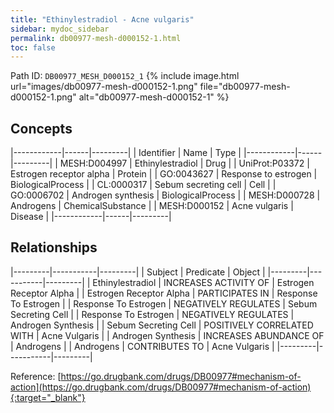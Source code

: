 ```yaml
---
title: "Ethinylestradiol - Acne vulgaris"
sidebar: mydoc_sidebar
permalink: db00977-mesh-d000152-1.html
toc: false 
---
```



Path ID: `DB00977_MESH_D000152_1`
{% include image.html url="images/db00977-mesh-d000152-1.png" file="db00977-mesh-d000152-1.png" alt="db00977-mesh-d000152-1" %}

## Concepts

|------------|------|---------|
| Identifier | Name | Type    |
|------------|------|---------|
| MESH:D004997 | Ethinylestradiol | Drug |
| UniProt:P03372 | Estrogen receptor alpha | Protein |
| GO:0043627 | Response to estrogen | BiologicalProcess |
| CL:0000317 | Sebum secreting cell | Cell |
| GO:0006702 | Androgen synthesis | BiologicalProcess |
| MESH:D000728 | Androgens | ChemicalSubstance |
| MESH:D000152 | Acne vulgaris | Disease |
|------------|------|---------|

## Relationships

|---------|-----------|---------|
| Subject | Predicate | Object  |
|---------|-----------|---------|
| Ethinylestradiol | INCREASES ACTIVITY OF | Estrogen Receptor Alpha |
| Estrogen Receptor Alpha | PARTICIPATES IN | Response To Estrogen |
| Response To Estrogen | NEGATIVELY REGULATES | Sebum Secreting Cell |
| Response To Estrogen | NEGATIVELY REGULATES | Androgen Synthesis |
| Sebum Secreting Cell | POSITIVELY CORRELATED WITH | Acne Vulgaris |
| Androgen Synthesis | INCREASES ABUNDANCE OF | Androgens |
| Androgens | CONTRIBUTES TO | Acne Vulgaris |
|---------|-----------|---------|

Reference: [https://go.drugbank.com/drugs/DB00977#mechanism-of-action](https://go.drugbank.com/drugs/DB00977#mechanism-of-action){:target="_blank"}